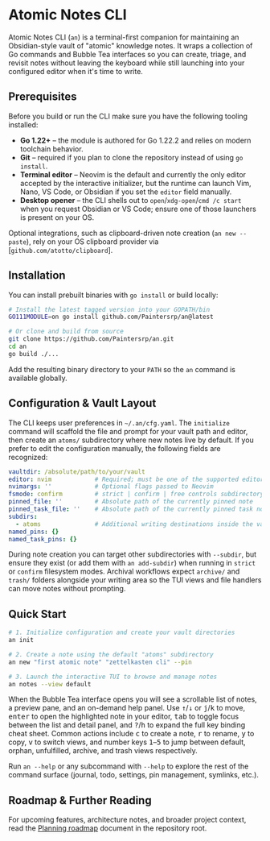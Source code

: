 # Atomic Notes CLI

Atomic Notes CLI (`an`) is a terminal-first companion for maintaining an Obsidian-style vault of "atomic" knowledge notes. It wraps a collection of Go commands and Bubble Tea interfaces so you can create, triage, and revisit notes without leaving the keyboard while still launching into your configured editor when it's time to write.

## Prerequisites

Before you build or run the CLI make sure you have the following tooling installed:

- **Go 1.22+** – the module is authored for Go 1.22.2 and relies on modern toolchain behavior.
- **Git** – required if you plan to clone the repository instead of using `go install`.
- **Terminal editor** – Neovim is the default and currently the only editor accepted by the interactive initializer, but the runtime can launch Vim, Nano, VS Code, or Obsidian if you set the `editor` field manually.
- **Desktop opener** – the CLI shells out to `open`/`xdg-open`/`cmd /c start` when you request Obsidian or VS Code; ensure one of those launchers is present on your OS.

Optional integrations, such as clipboard-driven note creation (`an new --paste`), rely on your OS clipboard provider via [`github.com/atotto/clipboard`].

## Installation

You can install prebuilt binaries with `go install` or build locally:

```bash
# Install the latest tagged version into your GOPATH/bin
GO111MODULE=on go install github.com/Paintersrp/an@latest

# Or clone and build from source
git clone https://github.com/Paintersrp/an.git
cd an
go build ./...
```

Add the resulting binary directory to your `PATH` so the `an` command is available globally.

## Configuration & Vault Layout

The CLI keeps user preferences in `~/.an/cfg.yaml`. The `initialize` command will scaffold the file and prompt for your vault path and editor, then create an `atoms/` subdirectory where new notes live by default. If you prefer to edit the configuration manually, the following fields are recognized:

```yaml
vaultdir: /absolute/path/to/your/vault
editor: nvim            # Required; must be one of the supported editors
nvimargs: ''            # Optional flags passed to Neovim
fsmode: confirm         # strict | confirm | free controls subdirectory enforcement
pinned_file: ''         # Absolute path of the currently pinned note
pinned_task_file: ''    # Absolute path of the currently pinned task note
subdirs:
  - atoms               # Additional writing destinations inside the vault
named_pins: {}
named_task_pins: {}
```

During note creation you can target other subdirectories with `--subdir`, but ensure they exist (or add them with `an add-subdir`) when running in `strict` or `confirm` filesystem modes. Archival workflows expect `archive/` and `trash/` folders alongside your writing area so the TUI views and file handlers can move notes without prompting.

## Quick Start

```bash
# 1. Initialize configuration and create your vault directories
an init

# 2. Create a note using the default "atoms" subdirectory
an new "first atomic note" "zettelkasten cli" --pin

# 3. Launch the interactive TUI to browse and manage notes
an notes --view default
```

When the Bubble Tea interface opens you will see a scrollable list of notes, a preview pane, and an on-demand help panel. Use <kbd>↑</kbd>/<kbd>↓</kbd> or <kbd>j</kbd>/<kbd>k</kbd> to move, <kbd>enter</kbd> to open the highlighted note in your editor, <kbd>tab</kbd> to toggle focus between the list and detail panel, and <kbd>?</kbd>/<kbd>h</kbd> to expand the full key binding cheat sheet. Common actions include <kbd>c</kbd> to create a note, <kbd>r</kbd> to rename, <kbd>y</kbd> to copy, <kbd>v</kbd> to switch views, and number keys <kbd>1</kbd>–<kbd>5</kbd> to jump between default, orphan, unfulfilled, archive, and trash views respectively.

Run `an --help` or any subcommand with `--help` to explore the rest of the command surface (journal, todo, settings, pin management, symlinks, etc.).

## Roadmap & Further Reading

For upcoming features, architecture notes, and broader project context, read the [Planning roadmap](Planning%20v3.md) document in the repository root.
